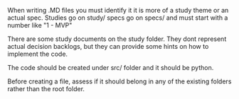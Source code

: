 When writing .MD files you must identify it it is more of a study theme or an actual spec. Studies go on study/ specs go on specs/ and must start with a number like "1 - MVP"

There are some study documents on the study folder. They dont represent actual decision backlogs, but they can provide some hints on how to implement the code.

The code should be created under src/ folder and it should be python.

Before creating a file, assess if it should belong in any of the existing folders rather than the root folder.